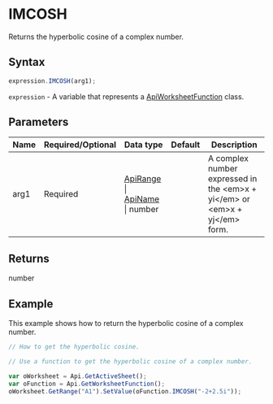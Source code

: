 # IMCOSH

Returns the hyperbolic cosine of a complex number.

## Syntax

```javascript
expression.IMCOSH(arg1);
```

`expression` - A variable that represents a [ApiWorksheetFunction](../ApiWorksheetFunction.md) class.

## Parameters

| **Name** | **Required/Optional** | **Data type** | **Default** | **Description** |
| ------------- | ------------- | ------------- | ------------- | ------------- |
| arg1 | Required | [ApiRange](../../ApiRange/ApiRange.md) \| [ApiName](../../ApiName/ApiName.md) \| number |  | A complex number expressed in the &lt;em&gt;x + yi&lt;/em&gt; or &lt;em&gt;x + yj&lt;/em&gt; form. |

## Returns

number

## Example

This example shows how to return the hyperbolic cosine of a complex number.

```javascript editor-xlsx
// How to get the hyperbolic cosine.

// Use a function to get the hyperbolic cosine of a complex number.

var oWorksheet = Api.GetActiveSheet();
var oFunction = Api.GetWorksheetFunction();
oWorksheet.GetRange("A1").SetValue(oFunction.IMCOSH("-2+2.5i"));
```
